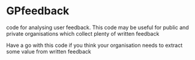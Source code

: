 # GPfeedback
code for analysing user feedback. This code may be useful for public and private organisations which collect plenty of written feedback

Have a go with this code if you think your organisation needs to extract some value from written feedback
